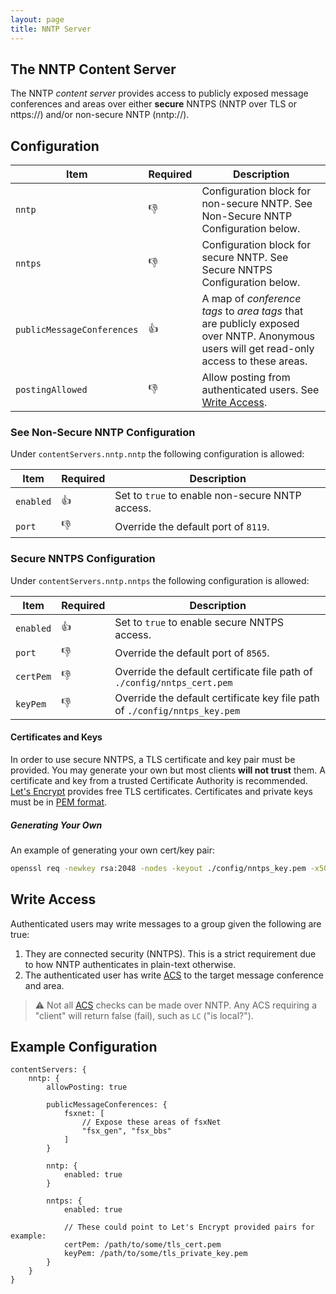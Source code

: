 ```yaml
---
layout: page
title: NNTP Server
---
```

## The NNTP Content Server
The NNTP *content server* provides access to publicly exposed message conferences and areas over either **secure** NNTPS (NNTP over TLS or nttps://) and/or non-secure NNTP (nntp://).

## Configuration

| Item | Required | Description |
|------|----------|-------------|
| `nntp` | :-1: | Configuration block for non-secure NNTP. See Non-Secure NNTP Configuration below. |
| `nntps` | :-1: | Configuration block for secure NNTP. See Secure NNTPS Configuration below. |
| `publicMessageConferences` | :+1: | A map of *conference tags* to *area tags* that are publicly exposed over NNTP. Anonymous users will get read-only access to these areas. |
| `postingAllowed` | :-1: | Allow posting from authenticated users. See [Write Access](#write-access).

### See Non-Secure NNTP Configuration
Under `contentServers.nntp.nntp` the following configuration is allowed:

| Item | Required | Description |
|------|----------|-------------|
| `enabled` | :+1: | Set to `true` to enable non-secure NNTP access. |
| `port` | :-1: | Override the default port of `8119`. |

### Secure NNTPS Configuration
Under `contentServers.nntp.nntps` the following configuration is allowed:

| Item | Required | Description |
|------|----------|-------------|
| `enabled` | :+1: | Set to `true` to enable secure NNTPS access. |
| `port` | :-1: | Override the default port of `8565`. |
| `certPem` | :-1: | Override the default certificate file path of `./config/nntps_cert.pem` |
| `keyPem` | :-1: | Override the default certificate key file path of `./config/nntps_key.pem` |

#### Certificates and Keys
In order to use secure NNTPS, a TLS certificate and key pair must be provided. You may generate your own but most clients **will not trust** them. A certificate and key from a trusted Certificate Authority is recommended. [Let's Encrypt](https://letsencrypt.org/) provides free TLS certificates. Certificates and private keys must be in [PEM format](https://en.wikipedia.org/wiki/Privacy-Enhanced_Mail).

##### Generating Your Own
An example of generating your own cert/key pair:
```bash
openssl req -newkey rsa:2048 -nodes -keyout ./config/nntps_key.pem -x509 -days 3050 -out ./config/nntps_cert.pem
```

## Write Access
Authenticated users may write messages to a group given the following are true:

1. They are connected security (NNTPS). This is a strict requirement due to how NNTP authenticates in plain-text otherwise.
2. The authenticated user has write [ACS](../../configuration/acs.md) to the target message conference and area.

> :warning: Not all [ACS](../../configuration/acs.md) checks can be made over NNTP. Any ACS requiring a "client" will return false (fail), such as `LC` ("is local?").

## Example Configuration
```hjson
contentServers: {
    nntp: {
        allowPosting: true

        publicMessageConferences: {
            fsxnet: [
                // Expose these areas of fsxNet
                "fsx_gen", "fsx_bbs"
            ]
        }

        nntp: {
            enabled: true
        }

        nntps: {
            enabled: true

            // These could point to Let's Encrypt provided pairs for example:
            certPem: /path/to/some/tls_cert.pem
            keyPem: /path/to/some/tls_private_key.pem
        }
    }
}
```

